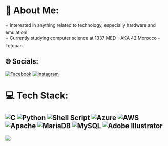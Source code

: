 # 💫 About Me:
⭐ Interested in anything related to technology, especially hardware and emulation!<br>⭐ Currently studying computer science at 1337 MED - AKA 42 Morocco - Tetouan.


## 🌐 Socials:
[![Facebook](https://img.shields.io/badge/Facebook-%231877F2.svg?logo=Facebook&logoColor=white)](https://facebook.com/MZO.2013) [![Instagram](https://img.shields.io/badge/Instagram-%23E4405F.svg?logo=Instagram&logoColor=white)](https://instagram.com/shmeftah)

# 💻 Tech Stack:
![C](https://img.shields.io/badge/c-%2300599C.svg?style=flat&logo=c&logoColor=white) ![Python](https://img.shields.io/badge/python-3670A0?style=flat&logo=python&logoColor=ffdd54) ![Shell Script](https://img.shields.io/badge/shell_script-%23121011.svg?style=flat&logo=gnu-bash&logoColor=white) ![Azure](https://img.shields.io/badge/azure-%230072C6.svg?style=flat&logo=azure-devops&logoColor=white) ![AWS](https://img.shields.io/badge/AWS-%23FF9900.svg?style=flat&logo=amazon-aws&logoColor=white) ![Apache](https://img.shields.io/badge/apache-%23D42029.svg?style=flat&logo=apache&logoColor=white) ![MariaDB](https://img.shields.io/badge/MariaDB-003545?style=flat&logo=mariadb&logoColor=white) ![MySQL](https://img.shields.io/badge/mysql-%2300f.svg?style=flat&logo=mysql&logoColor=white) ![Adobe Illustrator](https://img.shields.io/badge/adobeillustrator-%23FF9A00.svg?style=flat&logo=adobeillustrator&logoColor=white)
---
[![](https://visitcount.itsvg.in/api?id=SilentSarah&icon=1&color=3)](https://visitcount.itsvg.in)

<!-- Proudly created with GPRM ( https://gprm.itsvg.in ) -->
